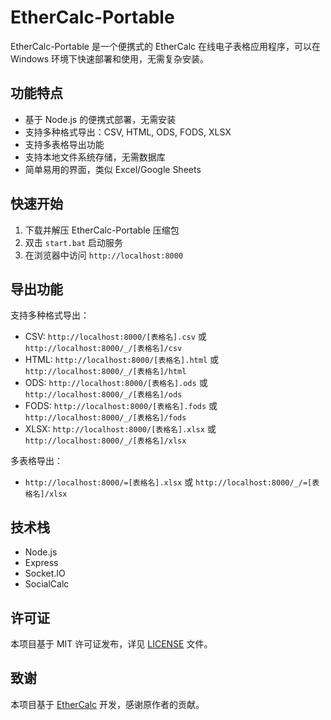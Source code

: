 # EtherCalc-Portable

EtherCalc-Portable 是一个便携式的 EtherCalc 在线电子表格应用程序，可以在 Windows 环境下快速部署和使用，无需复杂安装。

## 功能特点

- 基于 Node.js 的便携式部署，无需安装
- 支持多种格式导出：CSV, HTML, ODS, FODS, XLSX
- 支持多表格导出功能
- 支持本地文件系统存储，无需数据库
- 简单易用的界面，类似 Excel/Google Sheets

## 快速开始

1. 下载并解压 EtherCalc-Portable 压缩包
2. 双击 `start.bat` 启动服务
3. 在浏览器中访问 `http://localhost:8000`

## 导出功能

支持多种格式导出：
- CSV: `http://localhost:8000/[表格名].csv` 或 `http://localhost:8000/_/[表格名]/csv`
- HTML: `http://localhost:8000/[表格名].html` 或 `http://localhost:8000/_/[表格名]/html`
- ODS: `http://localhost:8000/[表格名].ods` 或 `http://localhost:8000/_/[表格名]/ods`
- FODS: `http://localhost:8000/[表格名].fods` 或 `http://localhost:8000/_/[表格名]/fods`
- XLSX: `http://localhost:8000/[表格名].xlsx` 或 `http://localhost:8000/_/[表格名]/xlsx`

多表格导出：
- `http://localhost:8000/=[表格名].xlsx` 或 `http://localhost:8000/_/=[表格名]/xlsx`

## 技术栈

- Node.js
- Express
- Socket.IO
- SocialCalc

## 许可证

本项目基于 MIT 许可证发布，详见 [LICENSE](LICENSE) 文件。

## 致谢

本项目基于 [EtherCalc](https://github.com/audreyt/ethercalc) 开发，感谢原作者的贡献。
